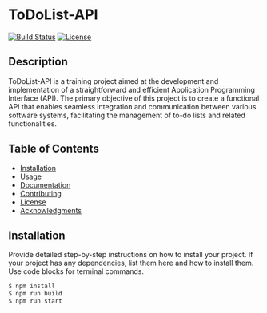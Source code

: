 # ToDoList-API

[![Build Status](https://img.shields.io/travis/username/project-name.svg)](https://travis-ci.org/username/project-name)
[![License](https://img.shields.io/badge/License-MIT-blue.svg)](https://opensource.org/licenses/MIT)

## Description

ToDoList-API is a training project aimed at the development and implementation of a straightforward and efficient Application Programming Interface (API). The primary objective of this project is to create a functional API that enables seamless integration and communication between various software systems, facilitating the management of to-do lists and related functionalities.

## Table of Contents

- [Installation](#installation)
- [Usage](#usage)
- [Documentation](#documentation)
- [Contributing](#contributing)
- [License](#license)
- [Acknowledgments](#acknowledgments)

## Installation

Provide detailed step-by-step instructions on how to install your project. If your project has any dependencies, list them here and how to install them. Use code blocks for terminal commands.

```bash
$ npm install
$ npm run build
$ npm run start


